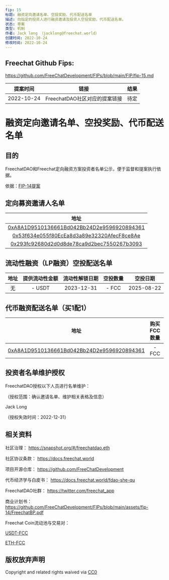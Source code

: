 ```yaml
---
fip: 15
标题: 融资定向邀请名单、空投奖励、代币配送名单
描述: 向指定的投资人进行融资邀请及投资人空投奖励，代币配送名单。
状态: 草案
类型: 机制
作者: Jack long （jacklong@freechat.world）
创建时间: 2022-10-24
修改时间: 2022-10-24
---
```


## Freechat Github Fips: 

https://github.com/FreeChatDevelopment/FIPs/blob/main/FIP/fip-15.md


  | 提案时间 | 链接 | 结果 |
  |:-:|:-:|:-:|
  |2022-10-24|FreechatDAO社区对应的提案链接|待定|

# 融资定向邀请名单、空投奖励、代币配送名单

## 目的
FreechatDAO和Freechat定向融资方案投资者名单公示，便于监督和提案执行依据。

依据：[FIP-14提案](https://github.com/FreeChatDevelopment/FIPs/blob/main/FIP/fip-14.md)

## 定向募资邀请人名单
|地址| 
|:-:|
|[0xA8A1D9510136661Bd042Bb24D2e9596920894361](https://etherscan.io/address/0xa8a1d9510136661bd042bb24d2e9596920894361)|
|[0x53f634e055f80EcEa8d3a89e32320AfecF8ce8Ae](https://etherscan.io/address/0x53f634e055f80EcEa8d3a89e32320AfecF8ce8Ae)|
|[0x293fc92680d2d0d8de78ca9d2bec7550267b3093](https://etherscan.io/address/0x293fc92680d2d0d8de78ca9d2bec7550267b3093)|

## 流动性融资（LP融资）空投配送名单
|地址|提供流动性金额|流动性解锁日期|空投数量|空投日期|
|:-:|:----------:|:----------:|:----:|:----:|
| 无 | - USDT | 2023-12-31 | - FCC | 2025-08-22 |

## 代币融资配送名单（买1配1）
|地址|购买FCC数量|购买部分解锁日期|配送数量|配送日期|
|:-:|:----------:|:----------:|:----:|:----:|
|[0xA8A1D9510136661Bd042Bb24D2e9596920894361](https://etherscan.io/address/0xa8a1d9510136661bd042bb24d2e9596920894361)| - FCC | 2023-12-31 | - FCC | 2025-08-22 |

## 投资者名单维护授权
FreechatDAO授权以下人员进行名单维护：

（授权范围：确认邀请名单、维护相关表格及信息）

Jack Long

（授权失效时间：2022-12-31）

## 相关资料

社区治理：
https://snapshot.org/#/freechatdao.eth

社区协议条款：
https://docs.freechat.world

项目开源仓库：
https://github.com/FreeChatDevelopment

代币经济学与白皮书：
https://docs.freechat.world/fdao-she-qu

FreechatDAO社群：
https://twitter.com/freechat_app

商业计划书：https://github.com/FreeChatDevelopment/FIPs/blob/main/assets/fip-14/FreechatBP.pdf

Freechat Coin流动池与交易对：

[USDT-FCC](https://info.uniswap.org/#/pools/0x03de8b89caa2bbe8bf09979d370aaf08a35cbfa1)

[ETH-FCC](https://info.uniswap.org/#/pools/0xf9c97668f97160b18c87a40ea26c0c87e9becc8d)

## 版权放弃声明
Copyright and related rights waived via [CC0](https://github.com/ethereum/EIPs/blob/master/LICENSE.md)